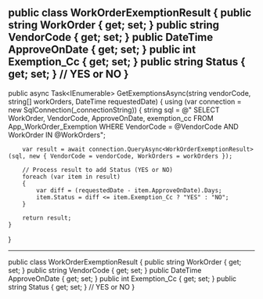 public class WorkOrderExemptionResult
{
    public string WorkOrder { get; set; }
    public string VendorCode { get; set; }
    public DateTime ApproveOnDate { get; set; }
    public int Exemption_Cc { get; set; }
    public string Status { get; set; } // YES or NO
}
-----------

public async Task<IEnumerable<WorkOrderExemptionResult>> GetExemptionsAsync(string vendorCode, string[] workOrders, DateTime requestedDate)
{
    using (var connection = new SqlConnection(_connectionString))
    {
        string sql = @"
            SELECT WorkOrder, VendorCode, ApproveOnDate, exemption_cc
            FROM App_WorkOrder_Exemption
            WHERE VendorCode = @VendorCode
              AND WorkOrder IN @WorkOrders";

        var result = await connection.QueryAsync<WorkOrderExemptionResult>(sql, new { VendorCode = vendorCode, WorkOrders = workOrders });

        // Process result to add Status (YES or NO)
        foreach (var item in result)
        {
            var diff = (requestedDate - item.ApproveOnDate).Days;
            item.Status = diff <= item.Exemption_Cc ? "YES" : "NO";
        }

        return result;
    }
}

---------
public class WorkOrderExemptionResult
{
    public string WorkOrder { get; set; }
    public string VendorCode { get; set; }
    public DateTime ApproveOnDate { get; set; }
    public int Exemption_Cc { get; set; }
    public string Status { get; set; } // YES or NO
}
